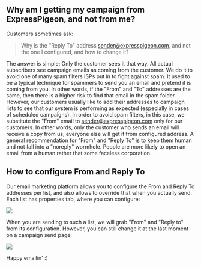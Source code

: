 Why am I getting my campaign from ExpressPigeon, and not from me?
-----------------------------------------------------------------

Customers sometimes ask:

> Why is the "Reply To" address sender@expresspigeon.com, and not the
> one I configured, and how to change it?

The answer is simple: Only the customer sees it that way. All actual
subscribers see campaign emails as coming from the customer. We do it to
avoid one of many spam filters ISPs put in to fight against spam. It
used to be a typical technique for spammers to send you an email and
pretend it is coming from you. In other words, if the "From" and "To"
addresses are the same, then there is a higher risk to find that email
in the spam folder. However, our customers usually like to add their
addresses to campaign lists to see that our system is performing as
expected (especially in cases of scheduled campaigns). In order to avoid
spam filters, in this case, we substitute the "From" email to
sender@expresspigeon.com only for our customers. In other words, only
the customer who sends an email will receive a copy from us, everyone
else will get it from configured address. A general recommendation for
"From" and "Reply To" is to keep them human and not fall into a
"noreply" wormhole. People are more likely to open an email from a human
rather that some faceless corporation.

How to configure From and Reply To
----------------------------------

Our email marketing platform allows you to configure the From and Reply
To addresses per list, and also allows to override that when you
actually send. Each list has properties tab, where you can configure:

![](${blog_base_url}/images/2014/list_properies.png)

When you are sending to such a list, we will grab "From" and "Reply to"
from its configuration. However, you can still change it at the last
moment on a campaign send page:

![](${blog_base_url}/images/2014/campaign_prepare.png)

Happy emailin&apos; :)
